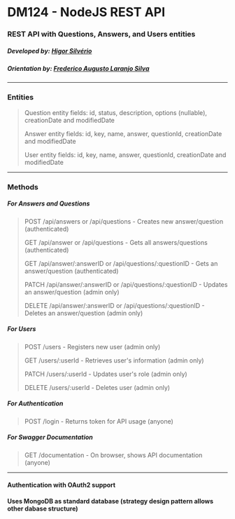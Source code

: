 # DM124 - NodeJS REST API

### REST API with Questions, Answers, and Users entities

##### Developed by: [Higor Silvério](https://github.com/higorasilverio)

##### Orientation by: [Frederico Augusto Laranjo Silva](https://github.com/fredllaranjo)

---

### Entities

> Question entity fields:
> id, status, description, options (nullable), creationDate and modifiedDate
>
> Answer entity fields:
> id, key, name, answer, questionId, creationDate and modifiedDate
>
> User entity fields:
> id, key, name, answer, questionId, creationDate and modifiedDate

---

### Methods

##### For Answers and Questions

> POST /api/answers or /api/questions - Creates new answer/question (authenticated)
>
> GET /api/answer or /api/questions - Gets all answers/questions (authenticated)
>
> GET /api/answer/:answerID or /api/questions/:questionID - Gets an answer/question (authenticated)
>
> PATCH /api/answer/:answerID or /api/questions/:questionID - Updates an answer/question (admin only)
>
> DELETE /api/answer/:answerID or /api/questions/:questionID - Deletes an answer/question (admin only)

##### For Users

> POST /users - Registers new user (admin only)
>
> GET /users/:userId - Retrieves user's information (admin only)
>
> PATCH /users/:userId - Updates user's role (admin only)
>
> DELETE /users/:userId - Deletes user (admin only)

##### For Authentication

> POST /login - Returns token for API usage (anyone)

##### For Swagger Documentation

> GET /documentation - On browser, shows API documentation (anyone)

---

#### Authentication with OAuth2 support

#### Uses MongoDB as standard database (strategy design pattern allows other dabase structure)
